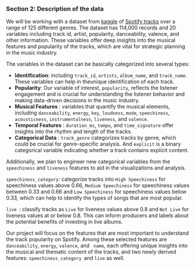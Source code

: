 
### Section 2: Description of the data

We will be working with a dataset from [kaggle](https://www.kaggle.com/) of [Spotify tracks](https://www.kaggle.com/datasets/maharshipandya/-spotify-tracks-dataset/data) over a range of 125 different genres. The dataset has 114,000 records and 20 variables including track id, artist, popularity, danceability, valence, and other information. These variables offer deep insights into the musical features and popularity of the tracks, which are vital for strategic planning in the music industry.

The variables in the dataset can be basically categorized into several types:

* **Identification**:  including `track_id`, `artists`, `album_name`, and `track_name`.  These variables can help in theunique identification of each track.
* **Popularity**: Our variable of interest, `popularity`, reflects the listener engagement and is crucial for understanding the listener behavior and making data-driven decisions in the music industry.
* **Musical Features** : variables that quantify the musical elements, including `danceability`, `energy`, `key`, `loudness`, `mode`, `speechiness`, `acousticness`, `instrumentalness`, `liveness`, and `valence`.
* **Temporal Features** :  `duration_ms`, `tempo`, and `time_signature` offer insights into the rhythm and length of the tracks.
* **Categorical Data** :  `track_genre` categorizes tracks by genre, which could be crucial for genre-specific analysis. And `explicit` is a binary categorical variable indicating whether a track contains explicit content.

Additionally, we plan to engineer new categorical variables from the `speechiness` and `liveness` features to aid in the visualizations and analysis.

`speechiness_category`: categorize tracks into  `High Speechiness` for speechiness values above 0.66, `Medium Speechiness` for speechiness values between 0.33 and 0.66 and `Low Speechiness` for speechiness values below 0.33, which can help to identify the types of songs that are most popular.

`live `: classify tracks as `Live` for liveness values above 0.8 and `Not Live` for liveness values at or below 0.8. This can inform producers and labels about the potential benefits of investing in live albums.

Our project will focus on the features that are most important to understand the track popularity on Spotify. Among these selected features are `danceability`, `energy`, `valence`, and ` name`, each offering unique insights into the musical and thematic content of the tracks, and  two newly derived features:  `speechiness_category `and `live` as well.
